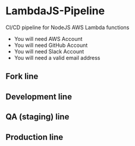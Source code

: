 # LambdaJS-Pipeline
CI/CD pipeline for NodeJS AWS Lambda functions

* You will need AWS Account
* You will need GitHub Account
* You will need Slack Account
* You will need a valid email address

## Fork line

## Development line

## QA (staging) line

## Production line
